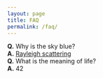 ```yaml
---
layout: page
title: FAQ
permalink: /faq/
---
```


**Q.** Why is the sky blue?<br />
**A.** [Rayleigh scattering](https://en.wikipedia.org/wiki/Rayleigh_scattering)
<br />
**Q.** What is the meaning of life?<br />
**A.** 42

